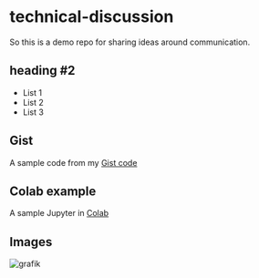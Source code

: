 # technical-discussion
So this is a demo repo for sharing ideas around communication. 

## heading #2
- List 1
- List 2
- List 3

## Gist
A sample code from my [Gist code](https://gist.github.com/askans/7044ec962c91cd411de5b84937e98408)

## Colab example
A sample Jupyter in [Colab](https://colab.research.google.com/drive/13NKbv70B6-Q8KfsMq3RcndMsUVJV0S75?usp=sharing)

## Images

![grafik](https://user-images.githubusercontent.com/4079944/127810095-9574b523-447a-408c-866c-337e68ca76b5.png)
